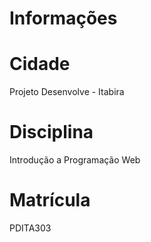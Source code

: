 # Informações
# Cidade
Projeto Desenvolve - Itabira

# Disciplina
Introdução a Programação Web

# Matrícula
PDITA303
